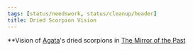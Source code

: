 ```yaml
---
tags: [status/needswork, status/cleanup/header]
title: Dried Scorpion Vision
---
```


**Vision of [Agata](<../../../people/fey/agata.md>)'s dried scorpions in [The Mirror of the Past](<../treasure/treasure-from-stormcaller-tower/the-mirror-of-the-past.md>)

